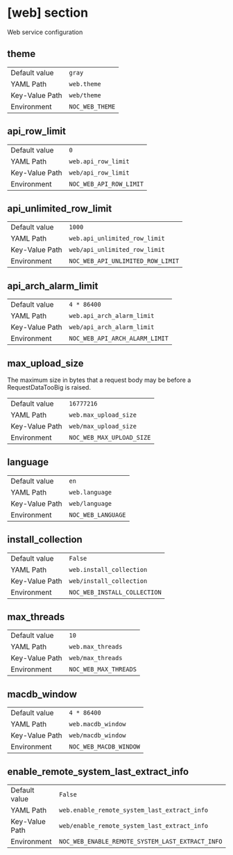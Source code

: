# [web] section

Web service configuration

## theme

|                |                 |
| -------------- | --------------- |
| Default value  | `gray`          |
| YAML Path      | `web.theme`     |
| Key-Value Path | `web/theme`     |
| Environment    | `NOC_WEB_THEME` |

## api_row_limit

|                |                         |
| -------------- | ----------------------- |
| Default value  | `0`                     |
| YAML Path      | `web.api_row_limit`     |
| Key-Value Path | `web/api_row_limit`     |
| Environment    | `NOC_WEB_API_ROW_LIMIT` |

## api_unlimited_row_limit

|                |                                   |
| -------------- | --------------------------------- |
| Default value  | `1000`                            |
| YAML Path      | `web.api_unlimited_row_limit`     |
| Key-Value Path | `web/api_unlimited_row_limit`     |
| Environment    | `NOC_WEB_API_UNLIMITED_ROW_LIMIT` |

## api_arch_alarm_limit

|                |                                |
| -------------- | ------------------------------ |
| Default value  | `4 * 86400`                    |
| YAML Path      | `web.api_arch_alarm_limit`     |
| Key-Value Path | `web/api_arch_alarm_limit`     |
| Environment    | `NOC_WEB_API_ARCH_ALARM_LIMIT` |

## max_upload_size

The maximum size in bytes that a request body may be
before a RequestDataTooBig is raised.

|                |                           |
| -------------- | ------------------------- |
| Default value  | `16777216`                |
| YAML Path      | `web.max_upload_size`     |
| Key-Value Path | `web/max_upload_size`     |
| Environment    | `NOC_WEB_MAX_UPLOAD_SIZE` |

## language

|                |                    |
| -------------- | ------------------ |
| Default value  | `en`               |
| YAML Path      | `web.language`     |
| Key-Value Path | `web/language`     |
| Environment    | `NOC_WEB_LANGUAGE` |

## install_collection

|                |                              |
| -------------- | ---------------------------- |
| Default value  | `False`                      |
| YAML Path      | `web.install_collection`     |
| Key-Value Path | `web/install_collection`     |
| Environment    | `NOC_WEB_INSTALL_COLLECTION` |

## max_threads

|                |                       |
| -------------- | --------------------- |
| Default value  | `10`                  |
| YAML Path      | `web.max_threads`     |
| Key-Value Path | `web/max_threads`     |
| Environment    | `NOC_WEB_MAX_THREADS` |

## macdb_window

|                |                        |
| -------------- | ---------------------- |
| Default value  | `4 * 86400`            |
| YAML Path      | `web.macdb_window`     |
| Key-Value Path | `web/macdb_window`     |
| Environment    | `NOC_WEB_MACDB_WINDOW` |

## enable_remote_system_last_extract_info

|                |                                                  |
| -------------- | ------------------------------------------------ |
| Default value  | `False`                                          |
| YAML Path      | `web.enable_remote_system_last_extract_info`     |
| Key-Value Path | `web/enable_remote_system_last_extract_info`     |
| Environment    | `NOC_WEB_ENABLE_REMOTE_SYSTEM_LAST_EXTRACT_INFO` |
